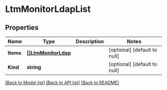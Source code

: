 # LtmMonitorLdapList

## Properties
Name | Type | Description | Notes
------------ | ------------- | ------------- | -------------
**Items** | [**[]LtmMonitorLdap**](ltm_monitor_ldap.md) |  | [optional] [default to null]
**Kind** | **string** |  | [optional] [default to null]

[[Back to Model list]](../README.md#documentation-for-models) [[Back to API list]](../README.md#documentation-for-api-endpoints) [[Back to README]](../README.md)


